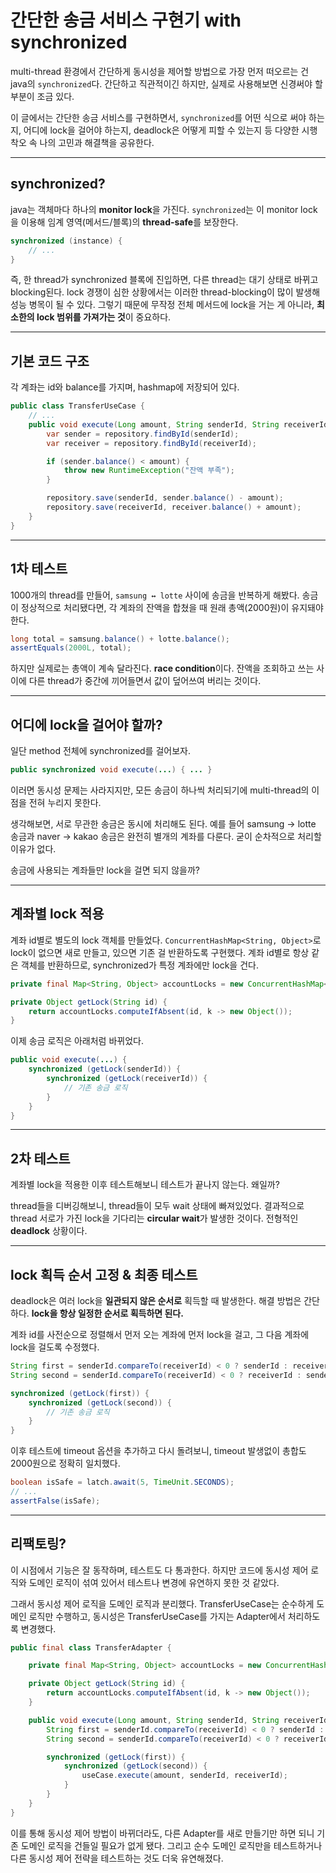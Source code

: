 # 간단한 송금 서비스 구현기 with synchronized

multi-thread 환경에서 간단하게 동시성을 제어할 방법으로 가장 먼저 떠오르는 건 java의 `synchronized`다.
간단하고 직관적이긴 하지만, 실제로 사용해보면 신경써야 할 부분이 조금 있다.

이 글에서는 간단한 송금 서비스를 구현하면서, `synchronized`를 어떤 식으로 써야 하는지, 어디에 lock을 걸어야 하는지, deadlock은 어떻게 피할 수 있는지 등 다양한 시행착오 속 나의 고민과 해결책을 공유한다.

---

## synchronized?

java는 객체마다 하나의 **monitor lock**을 가진다. `synchronized`는 이 monitor lock을 이용해 임계 영역(메서드/블록)의 **thread-safe**를 보장한다.

```java
synchronized (instance) {
    // ...
}
```

즉, 한 thread가 synchronized 블록에 진입하면, 다른 thread는 대기 상태로 바뀌고 blocking된다.
lock 경쟁이 심한 상황에서는 이러한 thread-blocking이 많이 발생해 성능 병목이 될 수 있다.
그렇기 때문에 무작정 전체 메서드에 lock을 거는 게 아니라, **최소한의 lock 범위를 가져가는 것**이 중요하다.

---

## 기본 코드 구조

각 계좌는 id와 balance를 가지며, hashmap에 저장되어 있다.

```java
public class TransferUseCase {
    // ...
    public void execute(Long amount, String senderId, String receiverId) {
        var sender = repository.findById(senderId);
        var receiver = repository.findById(receiverId);

        if (sender.balance() < amount) {
            throw new RuntimeException("잔액 부족");
        }

        repository.save(senderId, sender.balance() - amount);
        repository.save(receiverId, receiver.balance() + amount);
    }
}
```

---

## 1차 테스트

1000개의 thread를 만들어, `samsung ↔ lotte` 사이에 송금을 반복하게 해봤다.
송금이 정상적으로 처리됐다면, 각 계좌의 잔액을 합쳤을 때 원래 총액(2000원)이 유지돼야 한다.

```java
long total = samsung.balance() + lotte.balance();
assertEquals(2000L, total);
```

하지만 실제로는 총액이 계속 달라진다. **race condition**이다. 잔액을 조회하고 쓰는 사이에 다른 thread가 중간에 끼어들면서 값이 덮어쓰여 버리는 것이다.

---

## 어디에 lock을 걸어야 할까?

일단 method 전체에 synchronized를 걸어보자.

```java
public synchronized void execute(...) { ... }
```

이러면 동시성 문제는 사라지지만, 모든 송금이 하나씩 처리되기에 multi-thread의 이점을 전혀 누리지 못한다.

생각해보면, 서로 무관한 송금은 동시에 처리해도 된다. 예를 들어 samsung → lotte 송금과 naver → kakao 송금은 완전히 별개의 계좌를 다룬다. 굳이 순차적으로 처리할 이유가 없다.

송금에 사용되는 계좌들만 lock을 걸면 되지 않을까?

---

## 계좌별 lock 적용

계좌 id별로 별도의 lock 객체를 만들었다. `ConcurrentHashMap<String, Object>`로 lock이 없으면 새로 만들고, 있으면 기존 걸 반환하도록 구현했다.
계좌 id별로 항상 같은 객체를 반환하므로, synchronized가 특정 계좌에만 lock을 건다.

```java
private final Map<String, Object> accountLocks = new ConcurrentHashMap<>();

private Object getLock(String id) {
    return accountLocks.computeIfAbsent(id, k -> new Object());
}
```

이제 송금 로직은 아래처럼 바뀌었다.

```java
public void execute(...) {
    synchronized (getLock(senderId)) {
        synchronized (getLock(receiverId)) {
            // 기존 송금 로직
        }
    }
}
```

---

## 2차 테스트

계좌별 lock을 적용한 이후 테스트해보니 테스트가 끝나지 않는다. 왜일까?

thread들을 디버깅해보니, thread들이 모두 wait 상태에 빠져있었다.
결과적으로 thread 서로가 가진 lock을 기다리는 **circular wait**가 발생한 것이다. 전형적인 **deadlock** 상황이다.

---

## lock 획득 순서 고정 & 최종 테스트

deadlock은 여러 lock을 **일관되지 않은 순서로** 획득할 때 발생한다.
해결 방법은 간단하다. **lock을 항상 일정한 순서로 획득하면 된다.**

계좌 id를 사전순으로 정렬해서 먼저 오는 계좌에 먼저 lock을 걸고, 그 다음 계좌에 lock을 걸도록 수정했다.

```java
String first = senderId.compareTo(receiverId) < 0 ? senderId : receiverId;
String second = senderId.compareTo(receiverId) < 0 ? receiverId : senderId;

synchronized (getLock(first)) {
    synchronized (getLock(second)) {
        // 기존 송금 로직
    }
}
```

이후 테스트에 timeout 옵션을 추가하고 다시 돌려보니, timeout 발생없이 총합도 2000원으로 정확히 일치했다.

```java
boolean isSafe = latch.await(5, TimeUnit.SECONDS);
// ...
assertFalse(isSafe);
```

---

## 리팩토링?

이 시점에서 기능은 잘 동작하며, 테스트도 다 통과한다.
하지만 코드에 동시성 제어 로직와 도메인 로직이 섞여 있어서 테스트나 변경에 유연하지 못한 것 같았다.

그래서 동시성 제어 로직을 도메인 로직과 분리했다.
TransferUseCase는 순수하게 도메인 로직만 수행하고, 동시성은 TransferUseCase를 가지는 Adapter에서 처리하도록 변경했다.

```java
public final class TransferAdapter {

    private final Map<String, Object> accountLocks = new ConcurrentHashMap<>();

    private Object getLock(String id) {
        return accountLocks.computeIfAbsent(id, k -> new Object());
    }

    public void execute(Long amount, String senderId, String receiverId) {
        String first = senderId.compareTo(receiverId) < 0 ? senderId : receiverId;
        String second = senderId.compareTo(receiverId) < 0 ? receiverId : senderId;

        synchronized (getLock(first)) {
            synchronized (getLock(second)) {
                useCase.execute(amount, senderId, receiverId);
            }
        }
    }
}
```

이를 통해 동시성 제어 방법이 바뀌더라도, 다른 Adapter를 새로 만들기만 하면 되니 기존 도메인 로직을 건들일 필요가 없게 됐다.
그리고 순수 도메인 로직만을 테스트하거나 다른 동시성 제어 전략을 테스트하는 것도 더욱 유연해졌다.
